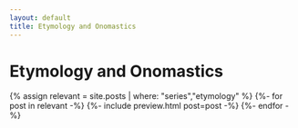 ```yaml
---
layout: default
title: Etymology and Onomastics
---
```


# Etymology and Onomastics



{% assign relevant = site.posts | where: "series","etymology" %}
{%- for post in relevant -%}
    {%- include preview.html post=post -%}
{%- endfor -%}